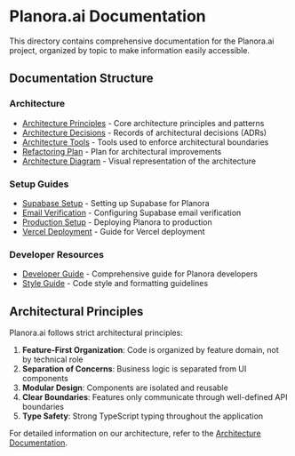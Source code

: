 # Planora.ai Documentation

This directory contains comprehensive documentation for the Planora.ai project, organized by topic to make information easily accessible.

## Documentation Structure

### Architecture
- [Architecture Principles](../ARCHITECTURE.md) - Core architecture principles and patterns
- [Architecture Decisions](architecture/decisions.md) - Records of architectural decisions (ADRs)
- [Architecture Tools](architecture/tools.md) - Tools used to enforce architectural boundaries
- [Refactoring Plan](architecture/refactoring-plan.md) - Plan for architectural improvements
- [Architecture Diagram](architecture/diagram.md) - Visual representation of the architecture

### Setup Guides
- [Supabase Setup](setup/supabase-setup.md) - Setting up Supabase for Planora
- [Email Verification](setup/email-verification.md) - Configuring Supabase email verification
- [Production Setup](../production-setup-guide.md) - Deploying Planora to production
- [Vercel Deployment](../vercel-deployment-guide.md) - Guide for Vercel deployment

### Developer Resources
- [Developer Guide](developer/guide.md) - Comprehensive guide for Planora developers
- [Style Guide](../styleguide.md) - Code style and formatting guidelines

## Architectural Principles

Planora.ai follows strict architectural principles:

1. **Feature-First Organization**: Code is organized by feature domain, not by technical role
2. **Separation of Concerns**: Business logic is separated from UI components
3. **Modular Design**: Components are isolated and reusable
4. **Clear Boundaries**: Features only communicate through well-defined API boundaries
5. **Type Safety**: Strong TypeScript typing throughout the application

For detailed information on our architecture, refer to the [Architecture Documentation](../ARCHITECTURE.md).
